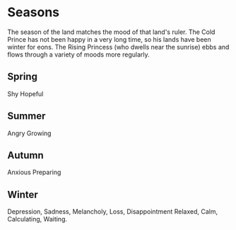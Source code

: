 # Seasons
The season of the land matches the mood of that land's ruler. The Cold Prince has not been happy in a very long time, so his lands have been winter for eons. The Rising Princess (who dwells near the sunrise) ebbs and flows through a variety of moods more regularly.

## Spring
Shy
Hopeful

## Summer
Angry
Growing

## Autumn
Anxious
Preparing

## Winter
Depression, Sadness, Melancholy, Loss, Disappointment
Relaxed, Calm, Calculating, Waiting.
